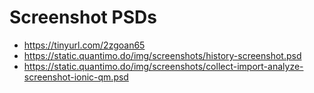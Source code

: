# Screenshot PSDs
- https://tinyurl.com/2zgoan65
- https://static.quantimo.do/img/screenshots/history-screenshot.psd
- https://static.quantimo.do/img/screenshots/collect-import-analyze-screenshot-ionic-qm.psd
